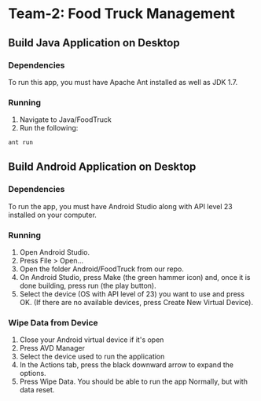 # Team-2: Food Truck Management

## Build Java Application on Desktop
### Dependencies 
To run this app, you must have Apache Ant installed as well as JDK 1.7.

### Running
1. Navigate to Java/FoodTruck
2. Run the following:

```bash
ant run
```
## Build Android Application on Desktop
### Dependencies
To run the app, you must have Android Studio along with API level 23 installed on your computer.

### Running
1. Open Android Studio.
2. Press File > Open...
3. Open the folder Android/FoodTruck from our repo.
4. On Android Studio, press Make (the green hammer icon) and, once it is done building, press run (the play button).
5. Select the device (OS with API level of 23) you want to use and press OK. (If there are no available devices, press Create New Virtual Device).

### Wipe Data from Device
1. Close your Android virtual device if it's open
2. Press AVD Manager
3. Select the device used to run the application
4. In the Actions tab, press the black downward arrow to expand the options.
5. Press Wipe Data. You should be able to run the app Normally, but with data reset.
